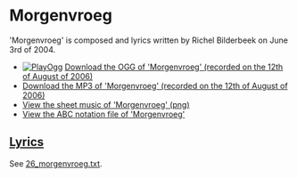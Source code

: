 # Morgenvroeg

'Morgenvroeg' is composed and lyrics written by Richel Bilderbeek
on June 3rd of 2004.

- [![PlayOgg](http://static.fsf.org/playogg/Play_ogg_80x15.png "I support PlayOgg!")](http://playogg.org)
  [Download the OGG of 'Morgenvroeg' (recorded on the 12th of August of 2006)](http://www.richelbilderbeek.nl/CD06_06Morgenvroeg20060812.ogg)
- [Download the MP3 of 'Morgenvroeg' (recorded on the 12th of August of 2006)](http://www.richelbilderbeek.nl/CD06_06Morgenvroeg20060812.mp3)
- [View the sheet music of 'Morgenvroeg' (png)](26_morgenvroeg.png)
- [View the ABC notation file of 'Morgenvroeg'](26_morgenvroeg.abc)

## [Lyrics](26_morgenvroeg.txt)

See [26_morgenvroeg.txt](26_morgenvroeg.txt).
